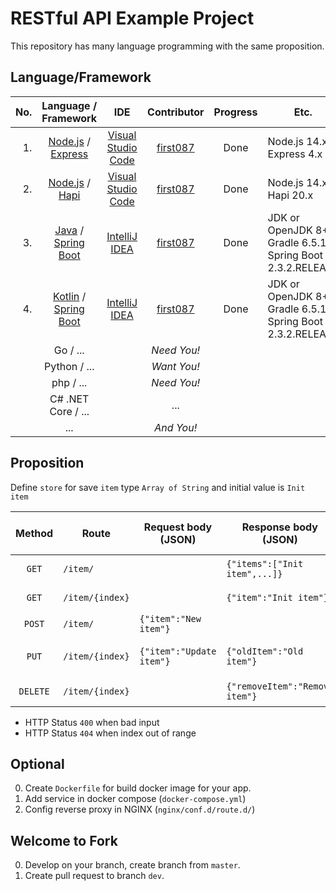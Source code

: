 # RESTful API Example Project

This repository has many language programming with the same proposition.

## Language/Framework
| No. | Language / Framework | IDE | Contributor | Progress | Etc. |
| ---: | :---: | :---: | :---: |  :---: | --- |
| 1. | [Node.js](https://nodejs.org/) / [Express](https://expressjs.com/) | [Visual Studio Code](https://code.visualstudio.com/) | [first087](https://github.com/first087) | Done | Node.js 14.x / Express 4.x |
| 2. | [Node.js](https://nodejs.org/) / [Hapi](https://hapi.dev/) | [Visual Studio Code](https://code.visualstudio.com/) | [first087](https://github.com/first087) | Done | Node.js 14.x / Hapi 20.x |
| 3. | [Java](https://www.java.com/) / [Spring Boot](https://spring.io/projects/spring-boot) | [IntelliJ IDEA](https://www.jetbrains.com/idea/) | [first087](https://github.com/first087) | Done | JDK or OpenJDK 8+ / Gradle 6.5.1 / Spring Boot 2.3.2.RELEASE |
| 4. | [Kotlin](https://kotlinlang.org/) / [Spring Boot](https://spring.io/projects/spring-boot) | [IntelliJ IDEA](https://www.jetbrains.com/idea/) | [first087](https://github.com/first087) | Done | JDK or OpenJDK 8+ / Gradle 6.5.1 / Spring Boot 2.3.2.RELEASE |
| | Go / ... | | _Need You!_ | | |
| | Python / ... | | _Want You!_ | | |
| | php / ... | | _Need You!_ | | |
| | C# .NET Core / ... | | ... | | |
| | ... | | _And You!_ | |

## Proposition
Define `store` for save `item` type `Array of String` and initial value is `Init item`

| Method | Route | Request body (JSON) | Response body (JSON) | Success (HTTP Status) | Fail (HTTP Status) | Description |
| :---: | --- | --- | --- | :---: | :---: | --- |
| `GET` | `/item/` | | `{"items":["Init item",...]}` | 200 | | Get all items |
| `GET` | `/item/{index}` | | `{"item":"Init item"}` | 200 | 404 | Get item by index |
| `POST` | `/item/` | `{"item":"New item"}` | | 201 | 400 | Add item |
| `PUT` | `/item/{index}` | `{"item":"Update item"}` | `{"oldItem":"Old item"}` | 200 | 400/404 | Update item by index |
| `DELETE` | `/item/{index}` | | `{"removeItem":"Remove item"}` | 200 | 404 | Delete item by index |

- HTTP Status `400` when bad input
- HTTP Status `404` when index out of range

## Optional
0. Create `Dockerfile` for build docker image for your app.
0. Add service in docker compose (`docker-compose.yml`)
0. Config reverse proxy in NGINX (`nginx/conf.d/route.d/`)

## Welcome to Fork
0. Develop on your branch, create branch from `master`.
0. Create pull request to branch `dev`.
